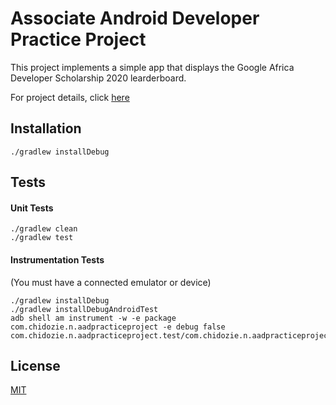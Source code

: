 # Associate Android Developer Practice Project

This project implements a simple app that displays the Google Africa Developer Scholarship 2020 learderboard.

For project details, click [here](https://docs.google.com/document/d/1KS003bk1a-2bOfUnhXvnOPoHfPuKtdkTAQ_APljjgWc/preview?pru=AAABdGfwdCU*Rv2y_0eVQro6UmEZv79W3Q)

## Installation
```
./gradlew installDebug
```

## Tests
#### Unit Tests
```
./gradlew clean
./gradlew test
```

#### Instrumentation Tests
(You must have a connected emulator or device)
```
./gradlew installDebug
./gradlew installDebugAndroidTest
adb shell am instrument -w -e package com.chidozie.n.aadpracticeproject -e debug false com.chidozie.n.aadpracticeproject.test/com.chidozie.n.aadpracticeproject.ui.util.MyTestRunner
```

## License
[MIT](/LICENSE)
